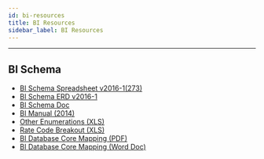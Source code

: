 ```yaml
---
id: bi-resources
title: BI Resources
sidebar_label: BI Resources
---
```


---



[Optional Header]: # "BI Resources"

## BI Schema

- [BI Schema Spreadsheet v2016-1(273)](../assets/downloads/AdBase_Schema_v2016-1(273).xlsx)
- [BI Schema ERD v2016-1](../assets/downloads/BISchema-2016-1_20160729.pdf)
- [BI Schema Doc](../assets/downloads/BIDatabaseSchema.doc)
- [BI Manual (2014)](../assets/downloads/BI_User_Guide_4.0_1.1.pdf)
- [Other Enumerations (XLS)](../assets/downloads/Other%20Enumerations.xls)
- [Rate Code Breakout (XLS)](../assets/downloads/Rate%20Code%20Breakouts.xls)
- [BI Database Core Mapping (PDF)](../assets/downloads/BIDatabase-CoreMapping.pdf)
- [BI Database Core Mapping (Word Doc)](../assets/downloads/BIDatabase-CoreMapping.doc)


